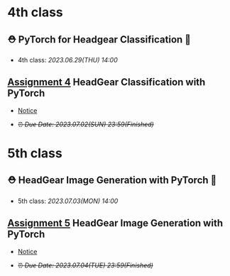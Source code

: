# 4th class

## ⛑️ PyTorch for Headgear Classification 🤖

- 4th class: *2023.06.29(THU) 14:00*

## [Assignment 4](./Assginment_classification/) HeadGear Classification with PyTorch

- [Notice](./Assginment_classification/README.md)

- ~~⏰ *Due Date: 2023.07.02(SUN) 23:59(Finished)*~~

# 5th class

## ⛑️ HeadGear Image Generation with PyTorch 🤖

- 5th class: *2023.07.03(MON) 14:00*

## [Assignment 5](./Assginment_generation/) HeadGear Image Generation with PyTorch 

- [Notice](./Assginment_generation/README.md)

- ~~⏰ *Due Date: 2023.07.04(TUE) 23:59(Finished)*~~